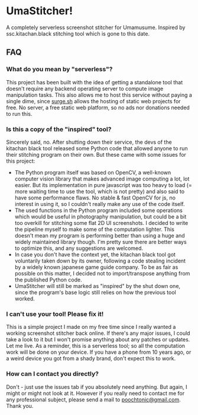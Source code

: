 # UmaStitcher!

A completely serverless screenshot stitcher for Umamusume. Inspired by ssc.kitachan.black stitching tool which is gone to this date.

## FAQ

### What do you mean by "serverless"?

This project has been built with the idea of getting a standalone tool that doesn't require any backend operating server to compute image manipulation tasks. This also allows me to host this service without paying a single dime, since [surge.sh](https://surge.sh) allows the hosting of static web projects for free. No server, a free static web platform, so no ads nor donations needed to run this.

### Is this a copy of the "inspired" tool?

Sincerely said, no.
After shutting down their service, the devs of the kitachan black tool released some Python code that allowed anyone to run their stitching program on their own. But these came with some issues for this project:

- The Python program itself was based on OpenCV, a well-known computer vision library that makes advanced image computing a lot, lot easier. But its implementation in pure javascript was too heavy to load (= more waiting time to use the tool, which is not pretty) and also said to have some performance flaws. No stable & fast OpenCV for js, no interest in using it, so I couldn't really make any use of the code itself.
- The used functions in the Python program included some operations which would be useful in photography manipulation, but could be a bit too overkill for stitching some flat 2D UI screenshots. I decided to write the pipeline myself to make some of the computation lighter. This doesn't mean my program is performing better than using a huge and widely maintained library though. I'm pretty sure there are better ways to optimize this, and any suggestions are welcomed.
- In case you don't have the context yet, the kitachan black tool got voluntarily taken down by its owner, following a code stealing incident by a widely known japanese game guide company. To be as fair as possible on this matter, I decided not to import/transpose anything from the published Python code.
- UmaStitcher will still be marked as "inspired" by the shut down one, since the program's base logic still relies on how the previous tool worked.

### I can't use your tool! Please fix it!

This is a simple project I made on my free time since I really wanted a working screenshot stitcher back online. If there's any major issues, I could take a look to it but I won't promise anything about any patches or updates. Let me live.
As a reminder, this is a serverless tool; so all the computation work will be done on your device. If you have a phone from 10 years ago, or a weird device you got from a shady brand, don't expect this to work.

### How can I contact you directly?

Don't - just use the issues tab if you absolutely need anything. But again, I might or might not look at it. However if you really need to contact me for any professional subject, please send a mail to [poochtonic@gmail.com](mailto:poochtonic@gmail.com). Thank you.

